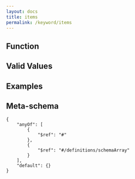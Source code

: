 ```yaml
---
layout: docs
title: items
permalink: /keyword/items
---
```


## Function


## Valid Values


## Examples


## Meta-schema

	{
		"anyOf": [
			{
				"$ref": "#"
			},
			{
				"$ref": "#/definitions/schemaArray"
			}
		],
		"default": {}
	}

